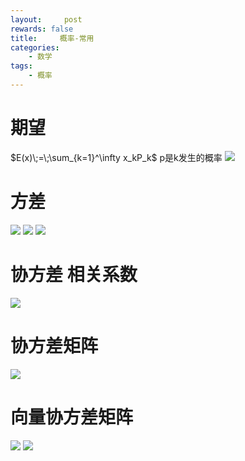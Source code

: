 ```yaml
---
layout:     post
rewards: false
title:     概率-常用
categories:
    - 数学
tags:
    - 概率
---
```


# 期望
$E(x)\;=\;\sum_{k=1}^\infty x_kP_k$ p是k发生的概率
![](https://tva1.sinaimg.cn/large/006tNbRwgy1fudn6r072tj31kw0yp76f.jpg)
# 方差
![](https://tva2.sinaimg.cn/large/006tNbRwgy1fudn6utcyoj31kw0evjsr.jpg)
![](https://tva2.sinaimg.cn/large/006tNbRwgy1fudn6yd3x0j30no05mgll.jpg)
![](https://tva4.sinaimg.cn/large/006tNbRwgy1fudn71xrm0j31jm0pmwgi.jpg)
# 协方差 相关系数
![](https://tva1.sinaimg.cn/large/006tNbRwgy1fudn76pidtj31jo0emdgv.jpg)
# 协方差矩阵
![](https://tva1.sinaimg.cn/large/006tNbRwgy1fudn7a9h7pj31kw0mc0ul.jpg)

# 向量协方差矩阵
![](https://tva1.sinaimg.cn/large/006tNbRwgy1fvkrv0bl16j31kw0vnad3.jpg)
![](https://tva1.sinaimg.cn/large/006tNbRwgy1fvkrw6p31jj31kw0p1dic.jpg)